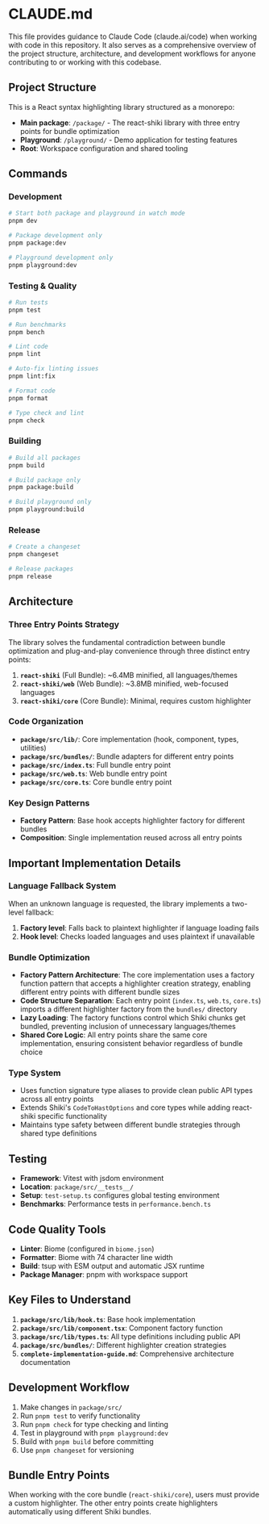 # CLAUDE.md

This file provides guidance to Claude Code (claude.ai/code) when working with code in this repository. It also serves as a comprehensive overview of the project structure, architecture, and development workflows for anyone contributing to or working with this codebase.

## Project Structure

This is a React syntax highlighting library structured as a monorepo:

- **Main package**: `/package/` - The react-shiki library with three entry points for bundle optimization
- **Playground**: `/playground/` - Demo application for testing features
- **Root**: Workspace configuration and shared tooling

## Commands

### Development
```bash
# Start both package and playground in watch mode
pnpm dev

# Package development only
pnpm package:dev

# Playground development only  
pnpm playground:dev
```

### Testing & Quality
```bash
# Run tests
pnpm test

# Run benchmarks
pnpm bench

# Lint code
pnpm lint

# Auto-fix linting issues
pnpm lint:fix

# Format code
pnpm format

# Type check and lint
pnpm check
```

### Building
```bash
# Build all packages
pnpm build

# Build package only
pnpm package:build

# Build playground only
pnpm playground:build
```

### Release
```bash
# Create a changeset
pnpm changeset

# Release packages
pnpm release
```

## Architecture

### Three Entry Points Strategy

The library solves the fundamental contradiction between bundle optimization and plug-and-play convenience through three distinct entry points:

1. **`react-shiki`** (Full Bundle): ~6.4MB minified, all languages/themes
2. **`react-shiki/web`** (Web Bundle): ~3.8MB minified, web-focused languages
3. **`react-shiki/core`** (Core Bundle): Minimal, requires custom highlighter

### Code Organization

- **`package/src/lib/`**: Core implementation (hook, component, types, utilities)
- **`package/src/bundles/`**: Bundle adapters for different entry points
- **`package/src/index.ts`**: Full bundle entry point
- **`package/src/web.ts`**: Web bundle entry point  
- **`package/src/core.ts`**: Core bundle entry point

### Key Design Patterns

- **Factory Pattern**: Base hook accepts highlighter factory for different bundles
- **Composition**: Single implementation reused across all entry points

## Important Implementation Details

### Language Fallback System
When an unknown language is requested, the library implements a two-level fallback:
1. **Factory level**: Falls back to plaintext highlighter if language loading fails
2. **Hook level**: Checks loaded languages and uses plaintext if unavailable

### Bundle Optimization
- **Factory Pattern Architecture**: The core implementation uses a factory function pattern that accepts a highlighter creation strategy, enabling different entry points with different bundle sizes
- **Code Structure Separation**: Each entry point (`index.ts`, `web.ts`, `core.ts`) imports a different highlighter factory from the `bundles/` directory
- **Lazy Loading**: The factory functions control which Shiki chunks get bundled, preventing inclusion of unnecessary languages/themes
- **Shared Core Logic**: All entry points share the same core implementation, ensuring consistent behavior regardless of bundle choice

### Type System
- Uses function signature type aliases to provide clean public API types across all entry points
- Extends Shiki's `CodeToHastOptions` and core types while adding react-shiki specific functionality
- Maintains type safety between different bundle strategies through shared type definitions

## Testing

- **Framework**: Vitest with jsdom environment
- **Location**: `package/src/__tests__/`
- **Setup**: `test-setup.ts` configures global testing environment
- **Benchmarks**: Performance tests in `performance.bench.ts`

## Code Quality Tools

- **Linter**: Biome (configured in `biome.json`)
- **Formatter**: Biome with 74 character line width
- **Build**: tsup with ESM output and automatic JSX runtime
- **Package Manager**: pnpm with workspace support

## Key Files to Understand

1. **`package/src/lib/hook.ts`**: Base hook implementation
2. **`package/src/lib/component.tsx`**: Component factory function  
3. **`package/src/lib/types.ts`**: All type definitions including public API
4. **`package/src/bundles/`**: Different highlighter creation strategies
5. **`complete-implementation-guide.md`**: Comprehensive architecture documentation

## Development Workflow

1. Make changes in `package/src/`
2. Run `pnpm test` to verify functionality
3. Run `pnpm check` for type checking and linting
4. Test in playground with `pnpm playground:dev`
5. Build with `pnpm build` before committing
6. Use `pnpm changeset` for versioning

## Bundle Entry Points

When working with the core bundle (`react-shiki/core`), users must provide a custom highlighter. The other entry points create highlighters automatically using different Shiki bundles.
